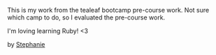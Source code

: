 This is my work from the tealeaf bootcamp pre-course work.  Not sure which camp to do, so I evaluated the pre-course work.

I'm loving learning Ruby! <3

by [Stephanie](http://newcodegirl.blogger.com)
